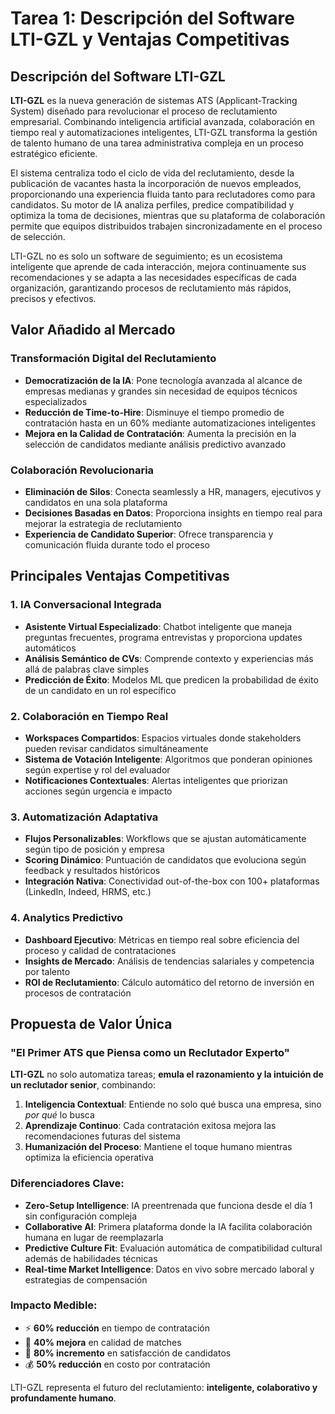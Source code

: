 # Tarea 1: Descripción del Software LTI-GZL y Ventajas Competitivas

## Descripción del Software LTI-GZL

**LTI-GZL** es la nueva generación de sistemas ATS (Applicant-Tracking System) diseñado para revolucionar el proceso de reclutamiento empresarial. Combinando inteligencia artificial avanzada, colaboración en tiempo real y automatizaciones inteligentes, LTI-GZL transforma la gestión de talento humano de una tarea administrativa compleja en un proceso estratégico eficiente.

El sistema centraliza todo el ciclo de vida del reclutamiento, desde la publicación de vacantes hasta la incorporación de nuevos empleados, proporcionando una experiencia fluida tanto para reclutadores como para candidatos. Su motor de IA analiza perfiles, predice compatibilidad y optimiza la toma de decisiones, mientras que su plataforma de colaboración permite que equipos distribuidos trabajen sincronizadamente en el proceso de selección.

LTI-GZL no es solo un software de seguimiento; es un ecosistema inteligente que aprende de cada interacción, mejora continuamente sus recomendaciones y se adapta a las necesidades específicas de cada organización, garantizando procesos de reclutamiento más rápidos, precisos y efectivos.

## Valor Añadido al Mercado

### Transformación Digital del Reclutamiento
- **Democratización de la IA**: Pone tecnología avanzada al alcance de empresas medianas y grandes sin necesidad de equipos técnicos especializados
- **Reducción de Time-to-Hire**: Disminuye el tiempo promedio de contratación hasta en un 60% mediante automatizaciones inteligentes
- **Mejora en la Calidad de Contratación**: Aumenta la precisión en la selección de candidatos mediante análisis predictivo avanzado

### Colaboración Revolucionaria
- **Eliminación de Silos**: Conecta seamlessly a HR, managers, ejecutivos y candidatos en una sola plataforma
- **Decisiones Basadas en Datos**: Proporciona insights en tiempo real para mejorar la estrategia de reclutamiento
- **Experiencia de Candidato Superior**: Ofrece transparencia y comunicación fluida durante todo el proceso

## Principales Ventajas Competitivas

### 1. **IA Conversacional Integrada**
- **Asistente Virtual Especializado**: Chatbot inteligente que maneja preguntas frecuentes, programa entrevistas y proporciona updates automáticos
- **Análisis Semántico de CVs**: Comprende contexto y experiencias más allá de palabras clave simples
- **Predicción de Éxito**: Modelos ML que predicen la probabilidad de éxito de un candidato en un rol específico

### 2. **Colaboración en Tiempo Real**
- **Workspaces Compartidos**: Espacios virtuales donde stakeholders pueden revisar candidatos simultáneamente
- **Sistema de Votación Inteligente**: Algoritmos que ponderan opiniones según expertise y rol del evaluador
- **Notificaciones Contextuales**: Alertas inteligentes que priorizan acciones según urgencia e impacto

### 3. **Automatización Adaptativa**
- **Flujos Personalizables**: Workflows que se ajustan automáticamente según tipo de posición y empresa
- **Scoring Dinámico**: Puntuación de candidatos que evoluciona según feedback y resultados históricos
- **Integración Nativa**: Conectividad out-of-the-box con 100+ plataformas (LinkedIn, Indeed, HRMS, etc.)

### 4. **Analytics Predictivo**
- **Dashboard Ejecutivo**: Métricas en tiempo real sobre eficiencia del proceso y calidad de contrataciones
- **Insights de Mercado**: Análisis de tendencias salariales y competencia por talento
- **ROI de Reclutamiento**: Cálculo automático del retorno de inversión en procesos de contratación

## Propuesta de Valor Única

### "El Primer ATS que Piensa como un Reclutador Experto"

**LTI-GZL** no solo automatiza tareas; **emula el razonamiento y la intuición de un reclutador senior**, combinando:

1. **Inteligencia Contextual**: Entiende no solo qué busca una empresa, sino *por qué* lo busca
2. **Aprendizaje Continuo**: Cada contratación exitosa mejora las recomendaciones futuras del sistema
3. **Humanización del Proceso**: Mantiene el toque humano mientras optimiza la eficiencia operativa

### Diferenciadores Clave:

- **Zero-Setup Intelligence**: IA preentrenada que funciona desde el día 1 sin configuración compleja
- **Collaborative AI**: Primera plataforma donde la IA facilita colaboración humana en lugar de reemplazarla
- **Predictive Culture Fit**: Evaluación automática de compatibilidad cultural además de habilidades técnicas
- **Real-time Market Intelligence**: Datos en vivo sobre mercado laboral y estrategias de compensación

### Impacto Medible:
- ⚡ **60% reducción** en tiempo de contratación
- 🎯 **40% mejora** en calidad de matches
- 🤝 **80% incremento** en satisfacción de candidatos
- 💰 **50% reducción** en costo por contratación

LTI-GZL representa el futuro del reclutamiento: **inteligente, colaborativo y profundamente humano**.
